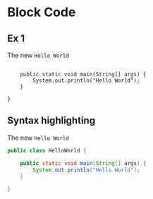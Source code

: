 # Block Code

## Ex 1

The new `Hello World`

```public class HelloWorld {

    public static void main(String[] args) {
        System.out.println("Hello World");
    }

}
```

## Syntax highlighting

The new `Hello World`

```java
public class HelloWorld {

    public static void main(String[] args) {
        System.out.println("Hello World");
    }

}
```
